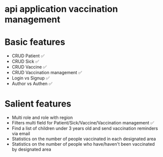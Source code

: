 # api application vaccination management

# Basic features
- CRUD Patient ✅
- CRUD Sick ✅
- CRUD Vaccine ✅
- CRUD Vaccination management ✅
- Login vs Signup ✅
- Author vs Authen ✅

# Salient features
- Multi role and role with region
- Filters multi field for Patient/Sick/Vaccine/Vaccination management ✅
- Find a list of children under 3 years old and send vaccination reminders via email
- Statistics on the number of people vaccinated in each designated area
- Statistics on the number of people who have/haven't been vaccinated by designated area
